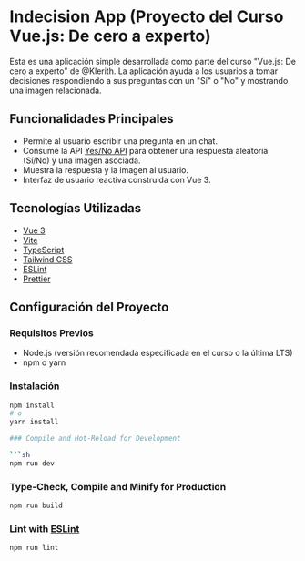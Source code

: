 # Indecision App (Proyecto del Curso Vue.js: De cero a experto)

Esta es una aplicación simple desarrollada como parte del curso "Vue.js: De cero a experto" de @Klerith. La aplicación ayuda a los usuarios a tomar decisiones respondiendo a sus preguntas con un "Sí" o "No" y mostrando una imagen relacionada.

## Funcionalidades Principales

*   Permite al usuario escribir una pregunta en un chat.
*   Consume la API [Yes/No API](https://yesno.wtf/api) para obtener una respuesta aleatoria (Sí/No) y una imagen asociada.
*   Muestra la respuesta y la imagen al usuario.
*   Interfaz de usuario reactiva construida con Vue 3.

## Tecnologías Utilizadas

*   [Vue 3](https://vuejs.org/)
*   [Vite](https://vitejs.dev/)
*   [TypeScript](https://www.typescriptlang.org/)
*   [Tailwind CSS](https://tailwindcss.com/)
*   [ESLint](https://eslint.org/)
*   [Prettier](https://prettier.io/)

## Configuración del Proyecto

### Requisitos Previos

*   Node.js (versión recomendada especificada en el curso o la última LTS)
*   npm o yarn

### Instalación

```sh
npm install
# o
yarn install

### Compile and Hot-Reload for Development

```sh
npm run dev
```

### Type-Check, Compile and Minify for Production

```sh
npm run build
```

### Lint with [ESLint](https://eslint.org/)

```sh
npm run lint
```
